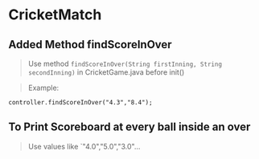 # CricketMatch

## Added Method findScoreInOver
> Use method `findScoreInOver(String firstInning, String secondInning)` in CricketGame.java before init()
 
 >Example: 

`controller.findScoreInOver("4.3","8.4");`

## To Print Scoreboard at every ball inside an over
> Use values like `"4.0","5.0","3.0"... 

